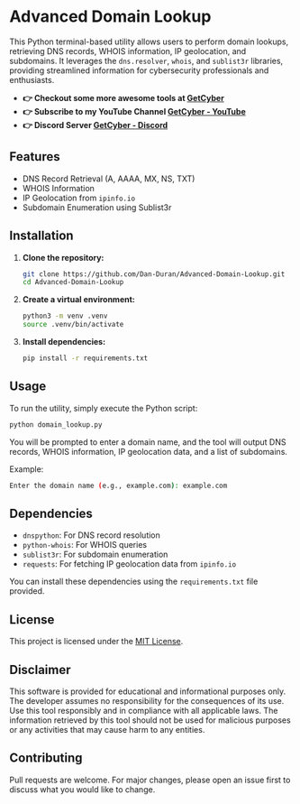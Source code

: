 # Advanced Domain Lookup

This Python terminal-based utility allows users to perform domain lookups, retrieving DNS records, WHOIS information, IP geolocation, and subdomains. It leverages the `dns.resolver`, `whois`, and `sublist3r` libraries, providing streamlined information for cybersecurity professionals and enthusiasts.

- **👉 Checkout some more awesome tools at [GetCyber](https://getcyber.me/tools)**
- **👉 Subscribe to my YouTube Channel [GetCyber - YouTube](https://youtube.com/getCyber)**
- **👉 Discord Server [GetCyber - Discord](https://discord.gg/YUf3VpDeNH)**

## Features

- DNS Record Retrieval (A, AAAA, MX, NS, TXT)
- WHOIS Information
- IP Geolocation from `ipinfo.io`
- Subdomain Enumeration using Sublist3r

## Installation

1. **Clone the repository:**

   ```bash
   git clone https://github.com/Dan-Duran/Advanced-Domain-Lookup.git
   cd Advanced-Domain-Lookup
   ```

2. **Create a virtual environment:**

   ```bash
   python3 -m venv .venv
   source .venv/bin/activate
   ```

3. **Install dependencies:**

   ```bash
   pip install -r requirements.txt
   ```

## Usage

To run the utility, simply execute the Python script:

```bash
python domain_lookup.py
```

You will be prompted to enter a domain name, and the tool will output DNS records, WHOIS information, IP geolocation data, and a list of subdomains.

Example:

```bash
Enter the domain name (e.g., example.com): example.com
```

## Dependencies

- `dnspython`: For DNS record resolution
- `python-whois`: For WHOIS queries
- `sublist3r`: For subdomain enumeration
- `requests`: For fetching IP geolocation data from `ipinfo.io`

You can install these dependencies using the `requirements.txt` file provided.

## License

This project is licensed under the [MIT License](LICENSE).

## Disclaimer

This software is provided for educational and informational purposes only. The developer assumes no responsibility for the consequences of its use. Use this tool responsibly and in compliance with all applicable laws. The information retrieved by this tool should not be used for malicious purposes or any activities that may cause harm to any entities.

## Contributing

Pull requests are welcome. For major changes, please open an issue first to discuss what you would like to change.
